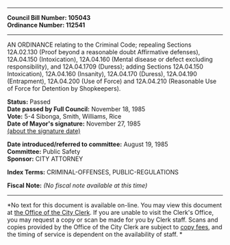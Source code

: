 * * * * *  
  
**Council Bill Number: [](#h0)[](#h2)105043**   
**Ordinance Number: 112541**  
  
* * * * *  
  
AN ORDINANCE relating to the Criminal Code; repealing Sections 12A.02.130 (Proof beyond a reasonable doubt Affirmative defenses), 12A.04.150 (Intoxication), 12A.04.160 (Mental disease or defect excluding responsibility), and 12A.04.1709 (Duress); adding Sections 12A.04.150 Intoxication), 12A.04.160 (Insanity), 12A.04.170 (Duress), 12A.04.190 (Entrapment), 12A.04.200 (Use of Force) and 12A.04.210 (Reasonable Use of Force for Detention by Shopkeepers).  
  
**Status:** Passed   
**Date passed by Full Council:** November 18, 1985   
**Vote:** 5-4 Sibonga, Smith, Williams, Rice   
**Date of Mayor's signature:** November 27, 1985   
[(about the signature date)](/~public/approvaldate.htm)   
  
  
**Date introduced/referred to committee:** August 19, 1985   
**Committee:** Public Safety   
**Sponsor:** CITY ATTORNEY   
  
**Index Terms:** CRIMINAL-OFFENSES, PUBLIC-REGULATIONS  
  
**Fiscal Note:** *(No fiscal note available at this time)*  
  
* * * * *  
  
*No text for this document is available on-line. You may view this document at [the Office of the City Clerk](http://www.seattle.gov/leg/clerk/contactUs.htm). If you are unable to visit the Clerk's Office, you may request a copy or scan be made for you by Clerk staff. Scans and copies provided by the Office of the City Clerk are subject to [copy fees](http://clerk.seattle.gov/~public/clerkfees.htm), and the timing of service is dependent on the availability of staff. *  
  
  
